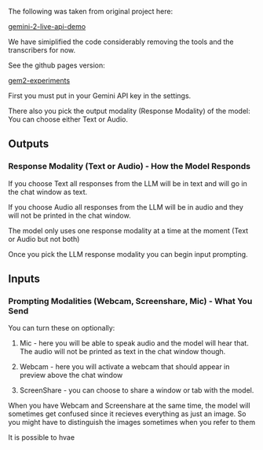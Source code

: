 The following was taken from original project here:

[gemini-2-live-api-demo](https://github.com/viaanthroposbenevolentia/gemini-2-live-api-demo/)

We have simiplified the code considerably removing the tools and the
transcribers for now.

See the github pages version:

[gem2-experiments](https://calvinw.github.io/gem2-experiments/)

First you must put in your Gemini API key in the settings.

There also you pick the output modality (Response Modality) of the model:
You can choose either Text or Audio.

## Outputs 

### Response Modality (Text or Audio) - How the Model Responds

If you choose Text all responses from the LLM will be in text and will go in the chat window as text.

If you choose Audio all responses from the LLM will be in audio and they will not be printed in the chat window.

The model only uses one response modality at a time at the moment (Text or Audio but not
both)

Once you pick the LLM response modality you can begin input prompting.

## Inputs 

### Prompting Modalities (Webcam, Screenshare, Mic) - What You Send 

You can turn these on optionally:

1) Mic - here you will be able to speak audio and the model will hear that. 
The audio will not be printed as text in the chat window though.

2) Webcam - here you will activate a webcam that should appear in preview above the chat window 

3) ScreenShare - you can choose to share a window or tab with the model.

When you have Webcam and Screenshare at the same time, the model will sometimes get confused since it recieves everything as just an image. So you might have to distinguish the images sometimes when you refer to them

It is possible to hvae 


